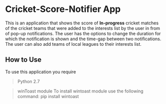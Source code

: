 # Cricket-Score-Notifier App
This is an application that shows the score of **In-progress** cricket matches of the cricket teams that were added to the interests list by the user in from of pop-up notifications. The user has the options to change the duration for which the notification is shown and the time-gap between two notifications. The user can also add teams of local leagues to their interests list.

## How to Use
To use this application you require 
> Python 2.7

> winToast module
To install wintoast module use the following command:
> pip install wintoast
